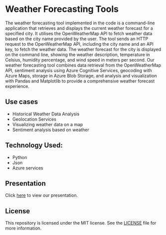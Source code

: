 # Weather Forecasting Tools

The weather forecasting tool implemented in the code is a command-line application that retrieves and displays the current weather forecast for a specified city. It utilises the OpenWeatherMap API to fetch weather data based on the city name provided by the user.
The tool sends an HTTP request to the OpenWeatherMap API, including the city name and an API key, to fetch the weather data. 
The weather forecast for the city is displayed on the command line, showing the weather description, temperature in Celsius, humidity percentage, and wind speed in meters per second. 
Our weather forecasting tool combines data retrieval from the OpenWeatherMap API, sentiment analysis using Azure Cognitive Services, geocoding with Azure Maps, storage in Azure Blob Storage, and analysis and visualization with Pandas and Matplotlib to provide a comprehensive weather forecast experience.

## Use cases
- Historical Weather Data Analysis
- Geolocation Services
- Visualizing weather data on a map
- Sentiment analysis based on weather


## Technology Used:
- Python 
- Json
- Azure services


## Presentation 
Click [here](https://drive.google.com/file/d/1xapGwI1s7ZNGe-JmZ0ALX4K1z-Q7YNq5/view) to view our presentation.

## License
This repository is licensed under the MIT license. See the [LICENSE](https://github.com/shimjim7/Weather-forecasting-tool/blob/main/LICENSE) file for more information.

